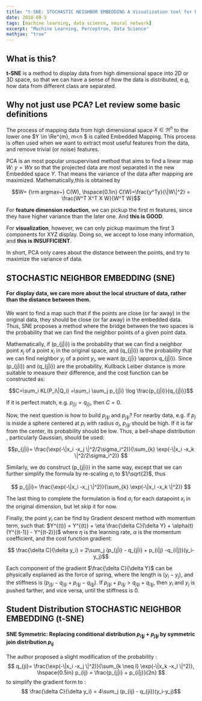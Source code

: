 ```yaml
---
title: "t-SNE: STOCHASTIC NEIGHBOR EMBEDDING A Visualization tool for high dimension data"
date: 2018-08-5
tags: [machine learning, data science, neural network]
excerpt: "Machine Learning, Perceptron, Data Science"
mathjax: "true"
---
```


## What is this?
**t-SNE** is a method to display data from high dimensional space into 2D or 3D space, so that we can have a sense of how the data is distributed, e.g, how data from different class are separated.

## Why not just use PCA? Let review some basic definitions
The process of mapping data from high dimensional space $X \in \Re^{n}$ to the lower one $Y \in \Re^{m}, m<n $ is called Embedded Mapping. This process is often used when we want to extract most useful features from the data, and remove trivial (or noise) features.

PCA is an most popular unsupervised method that aims to find a linear map $W$:
$y=W x$
so that the projected data are most separated in the new Embedded space $Y$. That means the variance of the data after mapping are maximized. Mathematically,this is obtained by

 $$W= {\rm argmax~} C(W), \hspace{0.1in} C(W)=\frac{y^Ty}{\|W\|^2} = \frac{W^T X^T X W}{W^T W}$$

For **feature dimension reduction**, we can pickup the first $m$ features, since they have higher variance than the later one. And **this is GOOD**.

For **visualization**, however, we can only pickup maximum the first 3 components for XYZ display. Doing so, we accept to lose many information, and **this is INSUFFICIENT**.

In short, PCA only cares about the distance between the points, and try to maximize the variance of data.

## STOCHASTIC NEIGHBOR EMBEDDING (SNE)
#### For display data, we care more about the local structure of data, rather than the distance between them.

We want to find a map such that if the points are close (or far away) in the original data, they should be close (or far away) in the embedded data.
Thus, SNE  proposes a method where the bridge between the two spaces is the probability that we can find the neighbor points of a given point data.

Mathematically, if \(p_{j\|i}\) is the probability that we can find a neighbor point $x_j$ of a point $x_i$ in the original space, and \(q_{j\|i}\) is the probability that we can find neighbor $y_j$ of a point $y_i$, we want \(p_{j\|i} \approx q_{j\|i}\). Since \(p_{j\|i}\) and \(q_{j\|i}\) are the probability, Kullback Leiber distance is more suitable to measure their difference, and the cost function can be constructed as:

$$C=\sum_i KL(P_i\|Q_i) =\sum_i \sum_j p_{j|i} \log \frac{p_{j|i}}{q_{j|i}}$$

If it is perfect match, e.g. $p_{j|i} = q_{j|i}$, then $C=0$.

Now, the next question is how to build $p_{j\|i}$ and  $p_{j\|i}$? For nearby data, e.g. if $p_j$ is inside a sphere centered at $p_i$ with radius $\sigma_i$, $p_{j\|i}$ should be high. If it is far from the center, its probability should be low. Thus, a bell-shape distribution , particularly Gaussian, should be used:

$$p_{j|i}= \frac{\exp(-\|x_i -x_j \|^2/2\sigma_i^2)}{\sum_{k} \exp(-\|x_i -x_k \|^2/2\sigma_i^2)} $$

Similarly, we do construct \(p_{j\|i}\) in the same way, except that we can further simplify the formula by re-scaling $\sigma_i$ to $1/\sqrt{2}$, thus

$$ p_{j|i}= \frac{\exp(-\|x_i -x_j \|^2)}{\sum_{k} \exp(-\|x_i -x_k \|^2)} $$

The last thing to complete the formulation is find $\sigma_i$ for each datapoint $x_i$ in the original dimension, but let skip it for now.

Finally, the point $y_i$ can be find by Gradient descent method with momentum term, such that:
$Y^{(t)} = Y^{(t)} + \eta \frac{\delta C}{\delta Y} + \alpha(t)(Y^{(t-1)} - Y^{(t-2)})$
where $\eta$ is the learning rate, $\alpha$ is the momentum coefficient, and the cost function gradient:

$$ \frac{\delta C}{\delta y_i} = 2\sum_j (p_{j|i} - q_{j|i} + p_{i|j} -q_{i|j})(y_i-y_j)$$

Each component of the gradient $\frac{\delta C}{\delta Y}$ can be physically explained as the force of spring, where the length is $(y_i-y_j)$, and the stiffness is $(p_{j\|i} - q_{j\|i} + p_{i\|j} -q_{i\|j})$. If $p_{j\|i}+p_{i\|j}>q_{j\|i}+q_{i\|j}$, then $y_i$ and $y_j$ is pushed farther, and vice versa, until the stiffness is 0.  

## Student Distribution STOCHASTIC NEIGHBOR EMBEDDING (t-SNE)
#### SNE Symmetric: Replacing conditional distribution $p_{i\|j} + p_{j\|i}$ by symmetric join distribution $p_{ij}$

The author proposed a slight modification of the probability :
$$ q_{ji}= \frac{\exp(-\|x_i -x_j \|^2)}{\sum_{k \neq l} \exp(-\|x_k -x_l \|^2)}, \hspace{0.5in} p_{ij} = \frac{p_{j|i} + p_{i|j}}{2n} $$
to simplify the gradient form to :
$$ \frac{\delta C}{\delta y_i} = 4\sum_j (p_{ij} - q_{ji})(y_i-y_j)$$
